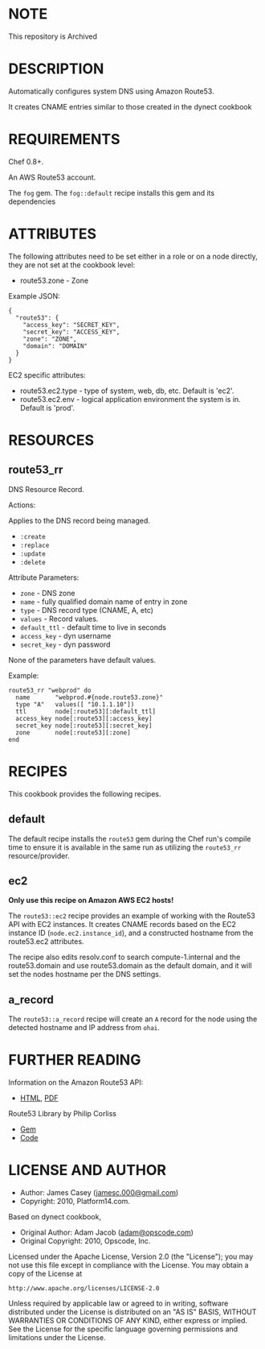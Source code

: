 NOTE
====
This repository is Archived

DESCRIPTION
===========

Automatically configures system DNS using Amazon Route53.

It creates CNAME entries similar to those created in the dynect cookbook

REQUIREMENTS
============

Chef 0.8+.

An AWS Route53 account.

The `fog` gem. The `fog::default` recipe installs this gem and its dependencies

ATTRIBUTES
==========

The following attributes need to be set either in a role or on a node directly, they are not set at the cookbook level:

* route53.zone - Zone

Example JSON:

    {
      "route53": {
        "access_key": "SECRET_KEY",
        "secret_key": "ACCESS_KEY",
        "zone": "ZONE",
        "domain": "DOMAIN"
      }
    }

EC2 specific attributes:

* route53.ec2.type - type of system, web, db, etc. Default is 'ec2'.
* route53.ec2.env - logical application environment the system is in. Default is 'prod'.

RESOURCES
=========

route53_rr
--

DNS Resource Record.

Actions:

Applies to the DNS record being managed.

* `:create`
* `:replace`
* `:update`
* `:delete`

Attribute Parameters:

* `zone` - DNS zone
* `name` - fully qualified domain name of entry in zone
* `type` - DNS record type (CNAME, A, etc)
* `values` - Record values.
* `default_ttl` - default time to live in seconds
* `access_key` - dyn username
* `secret_key` - dyn password

None of the parameters have default values.

Example:

    route53_rr "webprod" do
      name       "webprod.#{node.route53.zone}"
      type "A"   values([ "10.1.1.10"])
      ttl        node[:route53][:default_ttl]
      access_key node[:route53][:access_key]
      secret_key node[:route53][:secret_key]
      zone       node[:route53][:zone]
    end

RECIPES
=======

This cookbook provides the following recipes.

default
-------

The default recipe installs the `route53` gem during the Chef run's compile time to ensure it is available in the same run as utilizing the `route53_rr` resource/provider.

ec2
---

**Only use this recipe on Amazon AWS EC2 hosts!**

The `route53::ec2` recipe provides an example of working with the Route53 API with EC2 instances. It creates CNAME records based on the EC2 instance ID (`node.ec2.instance_id`), and a constructed hostname from the route53.ec2 attributes.

The recipe also edits resolv.conf to search compute-1.internal and the route53.domain and use route53.domain as the default domain, and it will set the nodes hostname per the DNS settings.

a_record
--------

The `route53::a_record` recipe will create an `A` record for the node using the detected hostname and IP address from `ohai`.

FURTHER READING
===============

Information on the Amazon Route53 API:

* [HTML](http://docs.amazonwebservices.com/Route53/latest/APIReference/), [PDF](http://awsdocs.s3.amazonaws.com/Route53/latest/route53-api.pdf)

Route53 Library by Philip Corliss

* [Gem](http://rubygems.org/gems/route53)
* [Code](http://github.com/pcorliss/ruby_route_53 )


LICENSE AND AUTHOR
==================


- Author: James Casey (<jamesc.000@gmail.com>)
- Copyright: 2010, Platform14.com.

Based on dynect cookbook,

- Original Author: Adam Jacob (<adam@opscode.com>)
- Original Copyright: 2010, Opscode, Inc.

Licensed under the Apache License, Version 2.0 (the "License");
you may not use this file except in compliance with the License.
You may obtain a copy of the License at

    http://www.apache.org/licenses/LICENSE-2.0

Unless required by applicable law or agreed to in writing, software
distributed under the License is distributed on an "AS IS" BASIS,
WITHOUT WARRANTIES OR CONDITIONS OF ANY KIND, either express or implied.
See the License for the specific language governing permissions and
limitations under the License.
